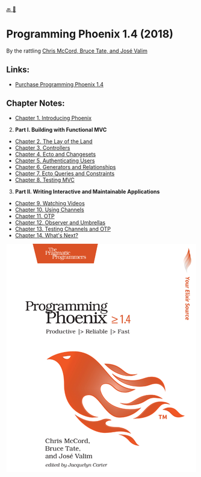 [🔙 🏡](../README.md)

# Programming Phoenix 1.4 (2018)

By the rattling [Chris McCord, Bruce Tate, and José Valim](https://pragprog.com/book/phoenix14/programming-phoenix-1-4)

## Links:

- [Purchase Programming Phoenix 1.4](https://pragprog.com/book/phoenix14/programming-phoenix-1-4)

## Chapter Notes:

- [Chapter 1. Introducing Phoenix](ch01-introducing-phoenix.md)
02. **Part I. Building with Functional MVC**
   - [Chapter 2. The Lay of the Land](ch02-the-lay-of-the-land.md)
   - [Chapter 3. Controllers](ch03-controllers.md)
   - [Chapter 4. Ecto and Changesets](ch04-ecto-and-changesets.md)
   - [Chapter 5. Authenticating Users](ch05-authenticating-users.md)
   - [Chapter 6. Generators and Relationships](ch06-generators-and-relationships.md)
   - [Chapter 7. Ecto Queries and Constraints](ch07-ecto-queries-and-constraints.md)
   - [Chapter 8. Testing MVC](ch08-testing-mvc.md)
03. **Part II. Writing Interactive and Maintainable Applications**
   - [Chapter 9. Watching Videos](ch09-watching-videos.md)
   - [Chapter 10. Using Channels](ch10-using-channels.md)
   - [Chapter 11. OTP](ch11-otp.md)
   - [Chapter 12. Observer and Umbrellas](ch12-observer-and-umbrellas.md)
   - [Chapter 13. Testing Channels and OTP](ch13-testing-channels-and-otp.md)
   - [Chapter 14. What's Next?](ch14-whats-next.md)

![book cover](cover.jpg)
